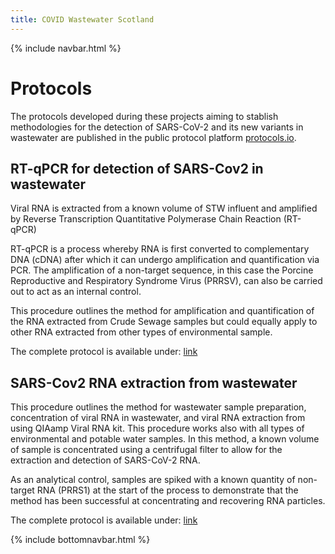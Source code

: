 ```yaml
---
title: COVID Wastewater Scotland
---
```

{% include navbar.html %} 
# Protocols
The protocols developed during these projects aiming to stablish methodologies for the detection 
of SARS-CoV-2 and its new variants in wastewater are published in the public protocol platform [protocols.io](https://www.protocols.io).

## RT-qPCR for detection of SARS-Cov2 in wastewater

Viral RNA is extracted from a known volume of STW influent and amplified by Reverse Transcription Quantitative Polymerase Chain Reaction (RT-qPCR)

RT-qPCR is a process whereby RNA is first converted to complementary DNA (cDNA) after which it can undergo amplification and quantification via PCR. The amplification of a non-target sequence, in this case the Porcine Reproductive and Respiratory Syndrome Virus (PRRSV), can also be carried out to act as an internal control.

This procedure outlines the method for amplification and quantification of the RNA extracted from Crude Sewage samples but could equally apply to other RNA extracted from other types of environmental sample.

The complete protocol is available under:
[link](https://protocols.io/view/rt-qpcr-for-detection-of-sars-cov-2-in-wastewater-bzwap7ae)

## SARS-Cov2 RNA extraction from wastewater

This procedure outlines the method for wastewater sample preparation, concentration of viral RNA in wastewater, and viral RNA extraction from using QIAamp Viral RNA kit. This procedure works also with all types of environmental and potable water samples.
In this method, a known volume of sample is concentrated using a centrifugal filter to allow for the extraction and detection of SARS-CoV-2 RNA.

As an analytical control, samples are spiked with a known quantity of non-target RNA (PRRS1) at the start of the process to demonstrate that the method has been successful at concentrating and recovering RNA particles.

The complete protocol is available under:
[link](https://protocols.io/view/rna-extraction-from-wastewater-for-detection-of-sa-bzv5p686)

{% include bottomnavbar.html %}

